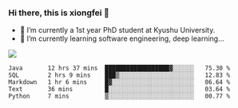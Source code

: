 ### Hi there, this is xiongfei 👋


- 🔭 I’m currently a 1st year PhD student at Kyushu University.
- 🌱 I’m currently learning software engineering, deep learning...

<!--
**Toma62299781/Toma62299781** is a ✨ _special_ ✨ repository because its `README.md` (this file) appears on your GitHub profile.
Here are some ideas to get you started:
-->

![](https://github-readme-stats.vercel.app/api?username=Toma62299781)

<!--START_SECTION:waka-->
```text
Java       12 hrs 37 mins  ██████████████████▓░░░░░░   75.30 % 
SQL        2 hrs 9 mins    ███▒░░░░░░░░░░░░░░░░░░░░░   12.83 % 
Markdown   1 hr 6 mins     █▓░░░░░░░░░░░░░░░░░░░░░░░   06.64 % 
Text       36 mins         █░░░░░░░░░░░░░░░░░░░░░░░░   03.64 % 
Python     7 mins          ▒░░░░░░░░░░░░░░░░░░░░░░░░   00.77 % 
```
<!--END_SECTION:waka-->

